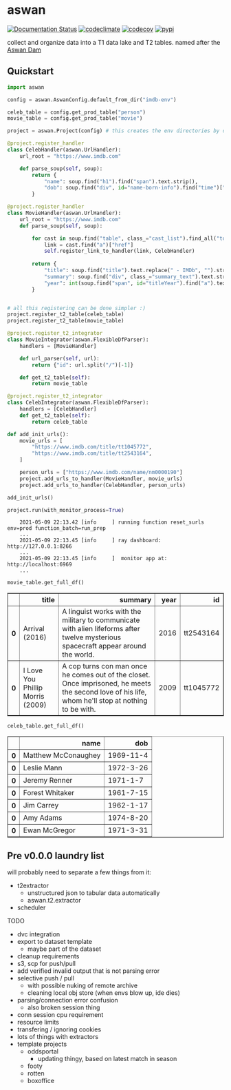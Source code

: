 # aswan

[![Documentation Status](https://readthedocs.org/projects/aswan/badge/?version=latest)](https://aswan.readthedocs.io/en/latest)
[![codeclimate](https://img.shields.io/codeclimate/maintainability/endremborza/aswan.svg)](https://codeclimate.com/github/endremborza/aswan)
[![codecov](https://img.shields.io/codecov/c/github/endremborza/aswan)](https://codecov.io/gh/endremborza/aswan)
[![pypi](https://img.shields.io/pypi/v/aswan.svg)](https://pypi.org/project/aswan/)

collect and organize data into a T1 data lake and T2 tables. 
named after the [Aswan Dam](https://en.wikipedia.org/wiki/Aswan_Dam)

## Quickstart


```python
import aswan

config = aswan.AswanConfig.default_from_dir("imdb-env")

celeb_table = config.get_prod_table("person")
movie_table = config.get_prod_table("movie")

project = aswan.Project(config) # this creates the env directories by default

@project.register_handler
class CelebHandler(aswan.UrlHandler):
    url_root = "https://www.imdb.com"

    def parse_soup(self, soup):
        return {
            "name": soup.find("h1").find("span").text.strip(),
            "dob": soup.find("div", id="name-born-info").find("time")["datetime"],
        }

@project.register_handler
class MovieHandler(aswan.UrlHandler):
    url_root = "https://www.imdb.com"
    def parse_soup(self, soup):

        for cast in soup.find("table", class_="cast_list").find_all("td", class_="primary_photo")[:3]:
            link = cast.find("a")["href"]
            self.register_link_to_handler(link, CelebHandler)
        
        return {
            "title": soup.find("title").text.replace(" - IMDb", "").strip(),
            "summary": soup.find("div", class_="summary_text").text.strip(),
            "year": int(soup.find("span", id="titleYear").find("a").text),
        }


# all this registering can be done simpler :)
project.register_t2_table(celeb_table)
project.register_t2_table(movie_table)

@project.register_t2_integrator
class MovieIntegrator(aswan.FlexibleDfParser):
    handlers = [MovieHandler]

    def url_parser(self, url):
        return {"id": url.split("/")[-1]}

    def get_t2_table(self):
        return movie_table

@project.register_t2_integrator
class CelebIntegrator(aswan.FlexibleDfParser):
    handlers = [CelebHandler]
    def get_t2_table(self):
        return celeb_table

def add_init_urls():
    movie_urls = [
        "https://www.imdb.com/title/tt1045772",
        "https://www.imdb.com/title/tt2543164",
    ]

    person_urls = ["https://www.imdb.com/name/nm0000190"]
    project.add_urls_to_handler(MovieHandler, movie_urls)
    project.add_urls_to_handler(CelebHandler, person_urls)

add_init_urls()

project.run(with_monitor_process=True)
```

```
    2021-05-09 22:13.42 [info     ] running function reset_surls   env=prod function_batch=run_prep
    ...
    2021-05-09 22:13.45 [info     ] ray dashboard: http://127.0.0.1:8266
    ...
    2021-05-09 22:13.45 [info     ]  monitor app at: http://localhost:6969
    ...
```

```python
movie_table.get_full_df()
```
<table border="1" class="dataframe">
  <thead>
    <tr style="text-align: right;">
      <th></th>
      <th>title</th>
      <th>summary</th>
      <th>year</th>
      <th>id</th>
    </tr>
  </thead>
  <tbody>
    <tr>
      <th>0</th>
      <td>Arrival (2016)</td>
      <td>A linguist works with the military to communicate with alien lifeforms after twelve mysterious spacecraft appear around the world.</td>
      <td>2016</td>
      <td>tt2543164</td>
    </tr>
    <tr>
      <th>0</th>
      <td>I Love You Phillip Morris (2009)</td>
      <td>A cop turns con man once he comes out of the closet. Once imprisoned, he meets the second love of his life, whom he'll stop at nothing to be with.</td>
      <td>2009</td>
      <td>tt1045772</td>
    </tr>
  </tbody>
</table>


```python
celeb_table.get_full_df()
```
<table border="1" class="dataframe">
  <thead>
    <tr style="text-align: right;">
      <th></th>
      <th>name</th>
      <th>dob</th>
    </tr>
  </thead>
  <tbody>
    <tr>
      <th>0</th>
      <td>Matthew McConaughey</td>
      <td>1969-11-4</td>
    </tr>
    <tr>
      <th>0</th>
      <td>Leslie Mann</td>
      <td>1972-3-26</td>
    </tr>
    <tr>
      <th>0</th>
      <td>Jeremy Renner</td>
      <td>1971-1-7</td>
    </tr>
    <tr>
      <th>0</th>
      <td>Forest Whitaker</td>
      <td>1961-7-15</td>
    </tr>
    <tr>
      <th>0</th>
      <td>Jim Carrey</td>
      <td>1962-1-17</td>
    </tr>
    <tr>
      <th>0</th>
      <td>Amy Adams</td>
      <td>1974-8-20</td>
    </tr>
    <tr>
      <th>0</th>
      <td>Ewan McGregor</td>
      <td>1971-3-31</td>
    </tr>
  </tbody>
</table>




## Pre v0.0.0 laundry list

will probably need to separate a few things from it:
- t2extractor
  - unstructured json to tabular data automatically
  - aswan.t2.extractor
- scheduler

TODO
- dvc integration
- export to dataset template
  - maybe part of the dataset
- cleanup requirements
- s3, scp for push/pull
- add verified invalid output that is not parsing error
- selective push / pull
  - with possible nuking of remote archive
  - cleaning local obj store (when envs blow up, ide dies)
- parsing/connection error confusion
  - also broken session thing
- conn session cpu requirement
- resource limits
- transfering / ignoring cookies
- lots of things with extractors
- template projects
  - oddsportal
    - updating thingy, based on latest match in season
  - footy
  - rotten
  - boxoffice
